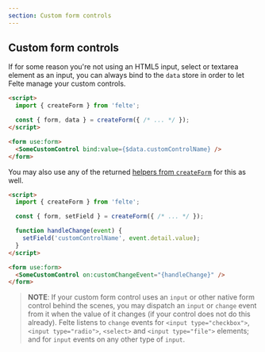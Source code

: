 ```yaml
---
section: Custom form controls
---
```


## Custom form controls

If for some reason you're not using an HTML5 input, select or textarea element as an input, you can always bind to the `data` store in order to let Felte manage your custom controls.

```html
<script>
  import { createForm } from 'felte';

  const { form, data } = createForm({ /* ... */ });
</script>

<form use:form>
  <SomeCustomControl bind:value={$data.customControlName} />
</form>
```

You may also use any of the returned [helpers from `createForm`](/docs/helper-functions) for this as well.

```html
<script>
  import { createForm } from 'felte';

  const { form, setField } = createForm({ /* ... */ });

  function handleChange(event) {
    setField('customControlName', event.detail.value);
  }
</script>

<form use:form>
  <SomeCustomControl on:customChangeEvent="{handleChange}" />
</form>
```

> **NOTE**: If your custom form control uses an `input` or other native form control behind the scenes, you may dispatch an `input` or `change` event from it when the value of it changes (if your control does not do this already). Felte listens to `change` events for `<input type="checkbox">`, `<input type="radio">`, `<select>` and `<input type="file">` elements; and for `input` events on any other type of `input`.
